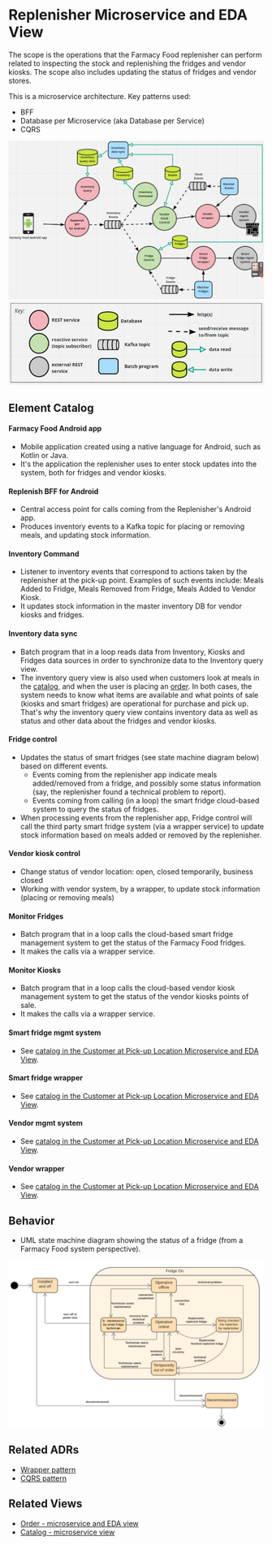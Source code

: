 # Replenisher Microservice and EDA View 
The scope is the operations that the Farmacy Food replenisher can perform related to inspecting the stock and replenishing 
the fridges and vendor kiosks. The scope also includes updating the status of fridges and vendor stores. 

This is a microservice architecture. Key patterns used:
- BFF
- Database per Microservice (aka Database per Service)
- CQRS 

![Replenisher microservice and eda view](../images/replenish-microservice-eda-view-primary.png)
![Notation key](../images/notation-key-microservice-views.png)


## Element Catalog 

#### Farmacy Food Android app
- Mobile application created using a native language for Android, such as Kotlin or Java.
- It's the application the replenisher uses to enter stock updates into the system, both for fridges and vendor kiosks.  

#### Replenish BFF for Android
- Central access point for calls coming from the Replenisher's Android app.
- Produces inventory events to a Kafka topic for placing or removing meals, and updating stock information.

#### Inventory Command
- Listener to inventory events that correspond to actions taken by the replenisher at the pick-up point. Examples of
such events include: Meals Added to Fridge, Meals Removed from Fridge, Meals Added to Vendor Kiosk. 
- It updates stock information in the master inventory DB for vendor kiosks and fridges. 

#### Inventory data sync
- Batch program that in a loop reads data from Inventory, Kiosks and Fridges data sources in order to synchronize data to the Inventory query view. 
- The inventory query view is also used when customers look at meals in the [catalog](catalog-microservice-view.md), 
and when the user is placing an [order](order-microservice-eda-view.md). In both cases, the system needs to know what items are available and what points of sale (kiosks and smart fridges)
are operational for purchase and pick up. That's why the inventory query view contains inventory data as well as 
status and other data about the fridges and vendor kiosks.         

#### Fridge control
- Updates the status of smart fridges (see state machine diagram below) based on different events. 
    - Events coming from the replenisher app indicate meals added/removed from a fridge, and possibly some status information (say, 
    the replenisher found a technical problem to report).
    - Events coming from calling (in a loop) the smart fridge cloud-based system to query the status of fridges.  
- When processing events from the replenisher app, Fridge control will call the third party smart fridge system 
(via a wrapper service) to update stock information based on meals added or removed by the replenisher. 

#### Vendor kiosk control
- Change status of vendor location: open, closed temporarily, business closed
- Working with vendor system, by a wrapper, to update stock information (placing or removing meals)

#### Monitor Fridges
- Batch program that in a loop calls the cloud-based smart fridge management system to get the status of the Farmacy
Food fridges. 
- It makes the calls via a wrapper service. 

#### Monitor Kiosks
- Batch program that in a loop calls the cloud-based vendor kiosk management system to get the status of the vendor kiosks points of sale. 
- It makes the calls via a wrapper service. 

#### Smart fridge mgmt system
- See [catalog in the Customer at Pick-up Location Microservice and EDA View](customer-pickup-microservice-eda-view.md).

#### Smart fridge wrapper
- See [catalog in the Customer at Pick-up Location Microservice and EDA View](customer-pickup-microservice-eda-view.md).

#### Vendor mgmt system
- See [catalog in the Customer at Pick-up Location Microservice and EDA View](customer-pickup-microservice-eda-view.md).

#### Vendor wrapper
- See [catalog in the Customer at Pick-up Location Microservice and EDA View](customer-pickup-microservice-eda-view.md).

## Behavior
- UML state machine diagram showing the status of a fridge (from a Farmacy Food system perspective).

![State machine of fridges](../images/replenish-microservices-eda-state-machine.png)
 
## Related ADRs 
- [Wrapper pattern](../ADRs/ADR004-wrapper-pattern.md)
- [CQRS pattern](../ADRs/ADR005-cqrs-pattern.md)

## Related Views
- [Order - microservice and EDA view](order-microservice-eda-view.md) 
- [Catalog - microservice view](catalog-microservice-view.md)